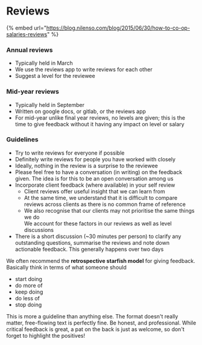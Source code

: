 # Reviews

{% embed url="https://blog.nilenso.com/blog/2015/06/30/how-to-co-op-salaries-reviews" %}

### Annual reviews <a href="annual-reviews" id="annual-reviews"></a>

* Typically held in March 
* We use the reviews app to write reviews for each other
* Suggest a level for the reviewee

### Mid-year reviews <a href="mid-year-reviews" id="mid-year-reviews"></a>

* Typically held in September
* Written on google docs, or gitlab, or the reviews app
* For mid-year unlike final year reviews, no levels are given; this is the time to give feedback without it having any impact on level or salary

### Guidelines <a href="guidelines" id="guidelines"></a>

* Try to write reviews for everyone if possible
* Definitely write reviews for people you have worked with closely
* Ideally, nothing in the review is a surprise to the reviewee
* Please feel free to have a conversation (in writing) on the feedback given. The idea is for this to be an open conversation among us
* Incorporate client feedback (where available) in your self review
  * Client reviews offer useful insight that we can learn from
  * At the same time, we understand that it is difficult to compare reviews across clients as there is no common frame of reference
  * We also recognise that our clients may not prioritise the same things we do\
    We account for these factors in our reviews as well as level discussions
* There is a short discussion (\~30 minutes per person) to clarify any outstanding questions, summarise the reviews and note down actionable feedback. This generally happens over two days

We often recommend the **retrospective starfish model** for giving feedback. Basically think in terms of what someone should

* start doing
* do more of
* keep doing
* do less of
* stop doing

This is more a guideline than anything else. The format doesn't really matter, free-flowing text is perfectly fine. Be honest, and professional. While critical feedback is great, a pat on the back is just as welcome, so don't forget to highlight the positives!
